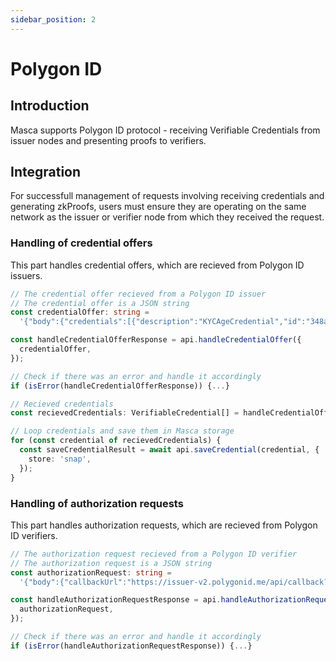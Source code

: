 ```yaml
---
sidebar_position: 2
---
```


# Polygon ID

## Introduction

Masca supports Polygon ID protocol - receiving Verifiable Credentials from issuer nodes and presenting proofs to verifiers.

## Integration

For successfull management of requests involving receiving credentials and generating zkProofs, users must ensure they are operating on the same network as the issuer or verifier node from which they received the request.

### Handling of credential offers

This part handles credential offers, which are recieved from Polygon ID issuers.

```typescript
// The credential offer recieved from a Polygon ID issuer
// The credential offer is a JSON string
const credentialOffer: string =
  '{"body":{"credentials":[{"description":"KYCAgeCredential","id":"348a8620-40fd-11ee-beda-0242ac1d0006"}],"url":"https://dev.polygonid.me/api/v1/agent"},"from":"did:polygonid:polygon:mumbai:2qLPqvayNQz9TA2r5VPxUugoF18teGU583zJ859wfy","id":"3a0fbba4-601c-4773-baca-0b8f0cfc7f43","thid":"3a0fbba4-601c-4773-baca-0b8f0cfc7f43","to":"did:polygonid:polygon:main:2q6KWUhghmPGRuh8GFMzDX3EYp1WVspWN9ZdQEk4D2","typ":"application/iden3comm-plain-json","type":"https://iden3-communication.io/credentials/1.0/offer"}';

const handleCredentialOfferResponse = api.handleCredentialOffer({
  credentialOffer,
});

// Check if there was an error and handle it accordingly
if (isError(handleCredentialOfferResponse)) {...}

// Recieved credentials
const recievedCredentials: VerifiableCredential[] = handleCredentialOfferResponse.data;

// Loop credentials and save them in Masca storage
for (const credential of recievedCredentials) {
  const saveCredentialResult = await api.saveCredential(credential, {
    store: 'snap',
  });
}
```

### Handling of authorization requests

This part handles authorization requests, which are recieved from Polygon ID verifiers.

```typescript
// The authorization request recieved from a Polygon ID verifier
// The authorization request is a JSON string
const authorizationRequest: string =
  '{"body":{"callbackUrl":"https://issuer-v2.polygonid.me/api/callback?sessionId=334944","reason":"test flow","scope":[]},"from":"did:polygonid:polygon:mumbai:2qLPqvayNQz9TA2r5VPxUugoF18teGU583zJ859wfy","id":"ea786170-f45f-4f13-b631-c4a7bbc03905","thid":"ea786170-f45f-4f13-b631-c4a7bbc03905","typ":"application/iden3comm-plain-json","type":"https://iden3-communication.io/authorization/1.0/request"}';

const handleAuthorizationRequestResponse = api.handleAuthorizationRequest({
  authorizationRequest,
});

// Check if there was an error and handle it accordingly
if (isError(handleAuthorizationRequestResponse)) {...}
```
